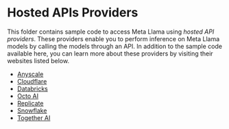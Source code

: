 # Hosted APIs Providers #

This folder contains sample code to access Meta Llama using _hosted API
providers_. These providers enable you to perform inference on Meta
Llama models by calling the models through an API. In addition to the
sample code available here, you can learn more about these providers by
visiting their websites listed below.

- [Anyscale](https://www.anyscale.com/)
- [Cloudflare](https://www.cloudflare.com/developer-platform/workers)
- [Databricks](https://www.databricks.com/)
- [Octo AI](https://octo.ai/)
- [Replicate](https://replicate.com/)
- [Snowflake](https://www.snowflake.com/en/)
- [Together AI](https://www.together.ai/)

